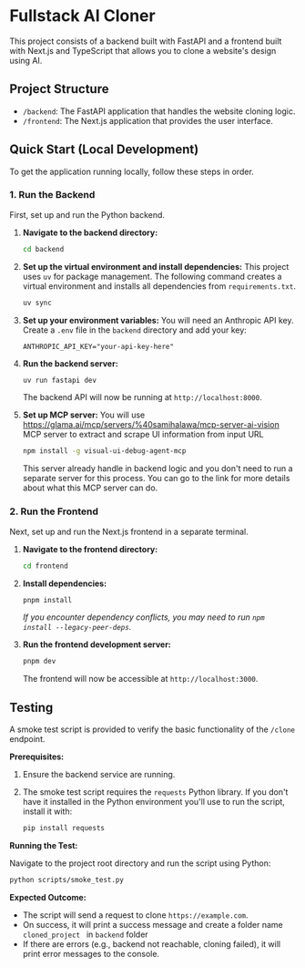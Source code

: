 # Fullstack AI Cloner

This project consists of a backend built with FastAPI and a frontend built with Next.js and TypeScript that allows you to clone a website's design using AI.

## Project Structure

- `/backend`: The FastAPI application that handles the website cloning logic.
- `/frontend`: The Next.js application that provides the user interface.

## Quick Start (Local Development)

To get the application running locally, follow these steps in order.

### 1. Run the Backend

First, set up and run the Python backend.

1.  **Navigate to the backend directory:**
    ```bash
    cd backend
    ```

2.  **Set up the virtual environment and install dependencies:**
    This project uses `uv` for package management. The following command creates a virtual environment and installs all dependencies from `requirements.txt`.
    ```bash
    uv sync
    ```

3.  **Set up your environment variables:**
    You will need an Anthropic API key. Create a `.env` file in the `backend` directory and add your key:
    ```
    ANTHROPIC_API_KEY="your-api-key-here"
    ```

4.  **Run the backend server:**
    ```bash
    uv run fastapi dev
    ```
    The backend API will now be running at `http://localhost:8000`.

5. **Set up MCP server:**
    You will use https://glama.ai/mcp/servers/%40samihalawa/mcp-server-ai-vision MCP server to extract and scrape UI information from input URL
    ```bash
    npm install -g visual-ui-debug-agent-mcp
    ```
    This server already handle in backend logic and you don't need to run a separate server for this process. You can go to the link for more details about what this MCP server can do.

### 2. Run the Frontend

Next, set up and run the Next.js frontend in a separate terminal.

1.  **Navigate to the frontend directory:**
    ```bash
    cd frontend
    ```

2.  **Install dependencies:**
    ```bash
    pnpm install
    ```
    *If you encounter dependency conflicts, you may need to run `npm install --legacy-peer-deps`.*

3.  **Run the frontend development server:**
    ```bash
    pnpm dev
    ```
    The frontend will now be accessible at `http://localhost:3000`.



## Testing

A smoke test script is provided to verify the basic functionality of the `/clone` endpoint.

**Prerequisites:**

1.  Ensure the backend service are running. 

2.  The smoke test script requires the `requests` Python library. If you don't have it installed in the Python environment you'll use to run the script, install it with:
    ```bash
    pip install requests
    ```

**Running the Test:**

Navigate to the project root directory and run the script using Python:

```bash
python scripts/smoke_test.py
```

**Expected Outcome:**

-   The script will send a request to clone `https://example.com`.
-   On success, it will print a success message and create a folder name `cloned_project ` in `backend` folder
-   If there are errors (e.g., backend not reachable, cloning failed), it will print error messages to the console.
